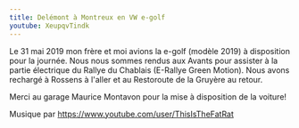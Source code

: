```yaml
---
title: Delémont à Montreux en VW e-golf
youtube: XeupqvTindk
---
```


Le 31 mai 2019 mon frère et moi avions la e-golf (modèle 2019) à disposition pour la journée.
Nous nous sommes rendus aux Avants pour assister à la partie électrique du Rallye du Chablais (E-Rallye Green Motion).
Nous avons rechargé à Rossens à l'aller et au Restoroute de la Gruyère au retour.

Merci au garage Maurice Montavon pour la mise à disposition de la voiture!

Musique par <https://www.youtube.com/user/ThisIsTheFatRat>
